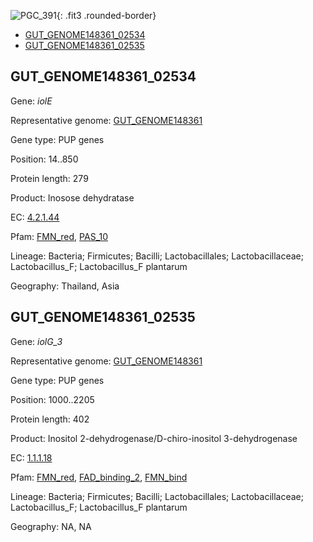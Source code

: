 ![PGC_391](../static/images/Clusters_figure/PGC_391.jpg){: .fit3 .rounded-border}

<ul id="myTab" class="nav nav-tabs">
  <li class="active">
        <a href="#tab1" data-toggle="tab">GUT_GENOME148361_02534</a>
  </li>
<li><a href="#tab2" data-toggle="tab">GUT_GENOME148361_02535</a></li>
</ul>

<div id="myTabContent" class="tab-content">
  <div class="tab-pane fade in active" id="tab1">

<h2 id="GUT_GENOME148361_02534">GUT_GENOME148361_02534</h2>
<p>Gene: <em>iolE</em>
<p>Representative genome: <a href="https://www.ebi.ac.uk/metagenomics/genomes/MGYG-HGUT-02386">GUT_GENOME148361</a></p>
<p>Gene type: PUP genes</p>
<p>Position: 14..850</p>
<p>Protein length: 279</p>
<p>Product: Inosose dehydratase</p>
<p>EC: <a href="https://www.brenda-enzymes.org/enzyme.php?ecno=4.2.1.44">4.2.1.44</a></p>
<p>Pfam: <a href="http://pfam.xfam.org/family/FMN_red">FMN_red</a>, <a href="http://pfam.xfam.org/family/PAS_10">PAS_10</a></p>
<p>Lineage: Bacteria; Firmicutes; Bacilli; Lactobacillales; Lactobacillaceae; Lactobacillus_F; Lactobacillus_F plantarum</p>
<p>Geography: Thailand, Asia</p>
  </div>

  <div class="tab-pane fade" id="tab2">

<h2 id="GUT_GENOME148361_02535">GUT_GENOME148361_02535</h2>
<p>Gene: <em>iolG_3</em></p>
<p>Representative genome: <a href="https://www.ebi.ac.uk/metagenomics/genomes/MGYG-HGUT-02386">GUT_GENOME148361</a></p>
<p>Gene type: PUP genes</p>
<p>Position: 1000..2205</p>
<p>Protein length: 402</p>
<p>Product: Inositol 2-dehydrogenase/D-chiro-inositol 3-dehydrogenase</p>
<p>EC: <a href="https://www.brenda-enzymes.org/enzyme.php?ecno=1.1.1.18">1.1.1.18</a></p>
<p>Pfam: <a href="http://pfam.xfam.org/family/FMN_red">FMN_red</a>, <a href="http://pfam.xfam.org/family/FAD_binding_2">FAD_binding_2</a>, <a href="http://pfam.xfam.org/family/FMN_bind">FMN_bind</a></p>
<p>Lineage: Bacteria; Firmicutes; Bacilli; Lactobacillales; Lactobacillaceae; Lactobacillus_F; Lactobacillus_F plantarum</p>
<p>Geography: NA, NA</p>

  </div>
</div>
